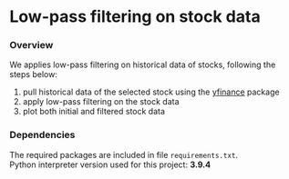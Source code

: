 # Low-pass filtering on stock data
### Overview
We applies low-pass filtering on historical data of stocks, following the steps below:<br>
1. pull historical data of the selected stock using the [yfinance](https://pypi.org/project/yfinance/) package
1. apply low-pass filtering on the stock data
1. plot both initial and filtered stock data

### Dependencies
The required packages are included in file ```requirements.txt```.<br>
Python interpreter version used for this project: **3.9.4**

